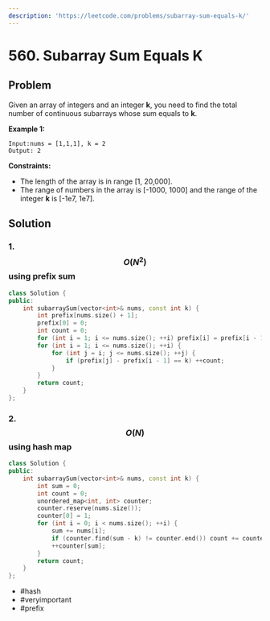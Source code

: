 ```yaml
---
description: 'https://leetcode.com/problems/subarray-sum-equals-k/'
---
```


# 560. Subarray Sum Equals K

## Problem

Given an array of integers and an integer **k**, you need to find the total number of continuous subarrays whose sum equals to **k**.

**Example 1:**

```text
Input:nums = [1,1,1], k = 2
Output: 2
```

**Constraints:**

* The length of the array is in range \[1, 20,000\].
* The range of numbers in the array is \[-1000, 1000\] and the range of the integer **k** is \[-1e7, 1e7\].

## Solution

### 1. $$O(N^2)$$ using prefix sum

```cpp
class Solution {
public:
    int subarraySum(vector<int>& nums, const int k) {
        int prefix[nums.size() + 1];
        prefix[0] = 0;
        int count = 0;
        for (int i = 1; i <= nums.size(); ++i) prefix[i] = prefix[i - 1] + nums[i - 1];
        for (int i = 1; i <= nums.size(); ++i) {
            for (int j = i; j <= nums.size(); ++j) {
                if (prefix[j] - prefix[i - 1] == k) ++count;
            }
        }
        return count;
    }
};
```

### 2. $$O(N)$$ using hash map

```cpp
class Solution {
public:
    int subarraySum(vector<int>& nums, const int k) {
        int sum = 0;
        int count = 0;
        unordered_map<int, int> counter;
        counter.reserve(nums.size());
        counter[0] = 1;
        for (int i = 0; i < nums.size(); ++i) {
            sum += nums[i];
            if (counter.find(sum - k) != counter.end()) count += counter[sum - k];
            ++counter[sum];
        }
        return count;
    }
};
```

* \#hash
* \#veryimportant
* \#prefix

